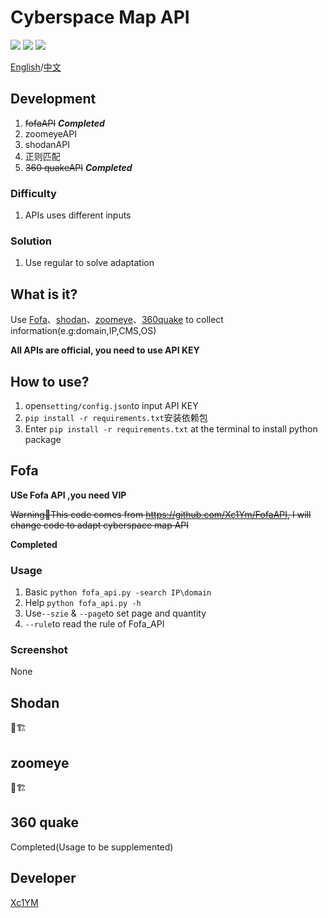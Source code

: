 # Cyberspace Map API

![](https://img.shields.io/github/pipenv/locked/python-version/Xc1Ym/cyberspace_map_API)
![](https://img.shields.io/github/license/Xc1Ym/cyberspace_map_API)
![](https://img.shields.io/github/stars/xc1ym/cyberspace_map_API)

[English](./README.md)/[中文](./README_CN.md)


## Development
1. ~~fofaAPI~~ ***Completed***
2. zoomeyeAPI
3. shodanAPI
4. 正则匹配
5. ~~360 quakeAPI~~ ***Completed***

### Difficulty
1. APIs uses different inputs

### Solution
1. Use regular to solve adaptation

## What is it?

Use [Fofa](https://fofa.so)、[shodan](https://www.shodan.io)、[zoomeye](https://www.zoomeye.org)、[360quake](https://beta.quake.360.cn/quake) to collect information(e.g:domain,IP,CMS,OS)

**All APIs are official, you need to use API KEY**

## How to use?

1. open`setting/config.json`to input API KEY
2. `pip install -r requirements.txt`安装依赖包
3. Enter `pip install -r requirements.txt` at the terminal to install python package

## Fofa

**USe Fofa API ,you need VIP**

~~Warning🔴This code comes from <https://github.com/Xc1Ym/FofaAPI>, I  will change code to adapt cyberspace map API~~

**Completed**

### Usage

1. Basic `python fofa_api.py -search IP\domain`
2. Help `python fofa_api.py -h`
3. Use`--szie` & `--page`to set page and quantity
4. `--rule`to read the rule of Fofa_API

### Screenshot

None



## Shodan
🚧🏗

## zoomeye
🚧🏗

## 360 quake
Completed(Usage to be supplemented)

## Developer
[Xc1YM](https://github.com/Xc1Ym)
